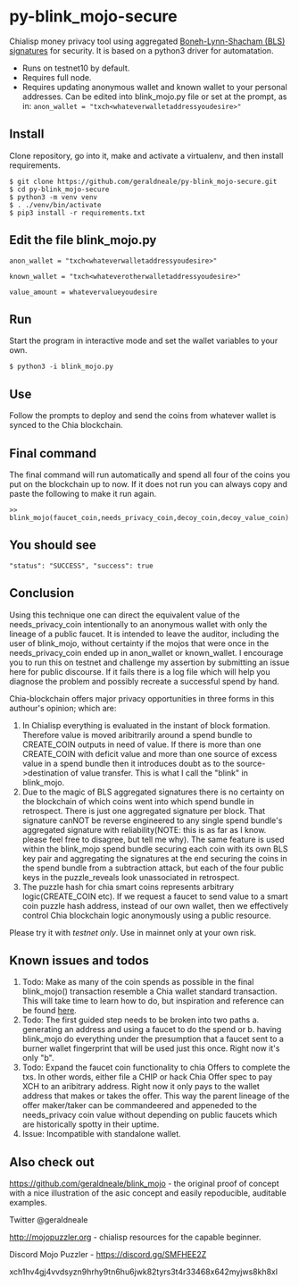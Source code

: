 # py-blink_mojo-secure
Chialisp money privacy tool using aggregated  <a href="https://www.iacr.org/archive/asiacrypt2001/22480516.pdf">Boneh-Lynn-Shacham (BLS) signatures</a> for security. It is based on a python3 driver for automatation.

* Runs on testnet10 by default.
* Requires full node.
* Requires updating anonymous wallet and known wallet to your personal addresses. Can be edited into blink_mojo.py file or set at the prompt, as in: `anon_wallet = "txch<whateverwalletaddressyoudesire>"`


Install
-------

Clone repository, go into it, make and activate a virtualenv, and then install requirements.

```
$ git clone https://github.com/geraldneale/py-blink_mojo-secure.git
$ cd py-blink_mojo-secure
$ python3 -m venv venv
$ . ./venv/bin/activate
$ pip3 install -r requirements.txt
```

Edit the file blink_mojo.py
-------------
```
anon_wallet = "txch<whateverwalletaddressyoudesire>"
   
known_wallet = "txch<whateverotherwalletaddressyoudesire>"
   
value_amount = whatevervalueyoudesire
```
Run
-------
Start the program in interactive mode and set the wallet variables to your own.

```
$ python3 -i blink_mojo.py
```

Use
-------
Follow the prompts to deploy and send the coins from whatever wallet is synced to the Chia blockchain.


Final command
------
The final command will run automatically and spend all four of the coins you put on the blockchain up to now. If it does not run you can always copy and paste the following to make it run again.
```
>> blink_mojo(faucet_coin,needs_privacy_coin,decoy_coin,decoy_value_coin)
```   
   
You should see
--------

`"status": "SUCCESS",
 "success": true`
 
Conclusion
---------

Using this technique one can direct the equivalent value of the needs_privacy_coin intentionally to an anonymous wallet with only the lineage of a public faucet. It is intended to leave the auditor, including the user of blink_mojo, without certainty if the mojos that were once in the needs_privacy_coin ended up in anon_wallet or known_wallet. I encourage you to run this on testnet and challenge my assertion by submitting an issue here for public discourse. If it fails there is a log file which will help you diagnose the problem and possibly recreate a successful spend by hand.

Chia-blockchain offers major privacy opportunities in three forms in this authour's opinion; which are:
1) In Chialisp everything is evaluated in the instant of block formation. Therefore value is moved aribitrarily around a spend bundle to CREATE_COIN outputs in need of value. If there is more than one CREATE_COIN with deficit value and more than one source of excess value in a spend bundle then it introduces doubt as to the source->destination of value transfer. This is what I call the "blink" in blink_mojo. 
2) Due to the magic of BLS aggregated signatures there is no certainty on the blockchain of which coins went into which spend bundle in retrospect. There is just one aggregated signature per block. That signature canNOT be reverse engineered to any single spend bundle's aggregated signature with reliability(NOTE: this is as far as I know. please feel free to disagree, but tell me why). The same feature is used within the blink_mojo spend bundle securing each coin with its own BLS key pair and aggregating the signatures at the end securing the coins in the spend bundle from a subtraction attack, but each of the four public keys in the puzzle_reveals look unassociated in retrospect.  
3) The puzzle hash for chia smart coins represents arbitrary logic(CREATE_COIN etc). If we request a faucet to send value to a smart coin puzzle hash address, instead of our own wallet, then we effectively control Chia blockchain logic anonymously using a public resource.

Please try it with _testnet only_. Use in mainnet only at your own risk.

Known issues and todos
---------
1) Todo: Make as many of the coin spends as possible in the final blink_mojo() transaction resemble a Chia wallet standard transaction. This will take time to learn how to do, but inspiration and reference can be found <a href = "https://github.com/richardkiss/chiaswap/blob/0c486088788266c43ab552cd2fcf5be76c919e31/chiaswap/main.py#L27">here</a>.
2) Todo: The first guided step needs to be broken into two paths a. generating an address and using a faucet to do the spend or b. having blink_mojo do everything under the presumption that a faucet sent to a burner wallet fingerprint that will be used just this once. Right now it's only "b". 
2) Todo: Expand the faucet coin functionality to chia Offers to complete the txs. In other words, either file a CHIP or hack Chia Offer spec to pay XCH to an aribitrary address. Right now it only pays to the wallet address that makes or takes the offer. This way the parent lineage of the offer maker/taker can be commandeered and appeneded to the needs_privacy coin value without depending on public faucets which are historically spotty in their uptime. 
3) Issue: Incompatible with standalone wallet.

Also check out
------------
https://github.com/geraldneale/blink_mojo - the original proof of concept with a nice illustration of the asic concept and easily repoducible, auditable examples.

Twitter @geraldneale

http://mojopuzzler.org - chialisp resources for the capable beginner.

Discord Mojo Puzzler - https://discord.gg/SMFHEE2Z

xch1hv4gj4vvdsyzn9hrhy9tn6hu6jwk82tyrs3t4r33468x642myjws8kh8xl
